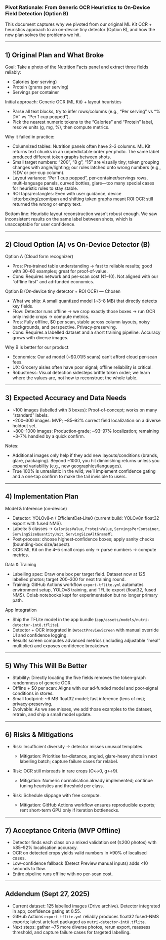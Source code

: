 ### Pivot Rationale: From Generic OCR Heuristics to On‑Device Field Detection (Option B)

This document captures why we pivoted from our original ML Kit OCR + heuristics approach to an on‑device tiny detector (Option B), and how the new plan solves the problems we hit.

---

## 1) Original Plan and What Broke

Goal: Take a photo of the Nutrition Facts panel and extract three fields reliably:
- Calories (per serving)
- Protein (grams per serving)
- Servings per container

Initial approach: Generic OCR (ML Kit) + layout heuristics
- Parse all text blocks, try to infer rows/columns (e.g., “Per serving” vs “% DV” vs “Per 1 cup popped”).
- Pick the nearest numeric tokens to the “Calories” and “Protein” label, resolve units (g, mg, %), then compute metrics.

Why it failed in practice:
- Columnized tables: Nutrition panels often have 2–3 columns. ML Kit returns text chunks in an unpredictable order per photo. The same label produced different token graphs between shots.
- Small target numbers: “200”, “8 g”, “15” are visually tiny; token grouping changes with angle/lighting; our rules latched onto wrong numbers (e.g., %DV or per‑cup column).
- Layout variance: “Per 1 cup popped”, per‑container/servings rows, multi‑language panels, curved bottles, glare—too many special cases for heuristic rules to stay stable.
- ROI taps/rectangles: Even with user guidance, device letterboxing/zoom/pan and shifting token graphs meant ROI OCR still returned the wrong or empty text.

Bottom line: Heuristic layout reconstruction wasn’t robust enough. We saw inconsistent results on the same label between shots, which is unacceptable for user confidence.

---

## 2) Cloud Option (A) vs On‑Device Detector (B)

Option A (Cloud form recognizer)
- Pros: Pre‑trained table understanding → fast to reliable results; good with 30–60 examples; great for proof‑of‑value.
- Cons: Requires network and per‑scan cost (¢1–10). Not aligned with our “offline first” and ad‑funded economics.

Option B (On‑device tiny detector + ROI OCR) — Chosen
- What we ship: A small quantized model (~3–8 MB) that directly detects key fields.
- Flow: Detector runs offline → we crop exactly those boxes → run OCR only inside crops → compute metrics.
- Pros: Fully offline, $0 per scan, stable across column layouts, noisy backgrounds, and perspective. Privacy‑preserving.
- Cons: Requires a labelled dataset and a short training pipeline. Accuracy grows with diverse images.

Why B is better for our product:
- Economics: Our ad model (~$0.01/5 scans) can’t afford cloud per‑scan fees.
- UX: Grocery aisles often have poor signal; offline reliability is critical.
- Robustness: Visual detection sidesteps brittle token order; we learn where the values are, not how to reconstruct the whole table.

---

## 3) Expected Accuracy and Data Needs

- ~100 images (labelled with 3 boxes): Proof‑of‑concept; works on many “standard” labels.
- ~200–300 images: MVP; ~85–92% correct field localization on a diverse holdout set.
- ~800–1000 images: Production‑grade; ~93–97% localization; remaining ~3–7% handled by a quick confirm.

Notes:
- Additional images only help if they add new layouts/conditions (brands, glare, packaging). Beyond ~1000, you hit diminishing returns unless you expand variability (e.g., new geographies/languages).
- True 100% is unrealistic in the wild; we’ll implement confidence gating and a one‑tap confirm to make the tail invisible to users.

---

## 4) Implementation Plan

Model & Inference (on‑device)
- Detector: YOLOv8‑n / EfficientDet‑Lite0 (current build: YOLOv8n float32 export with fused NMS).
- Labels: 5 classes → `CaloriesValue`, `ProteinValue`, `ServingsPerContainer`, `ServingSizeQuantityUnit`, `ServingSizeAltGramsMl`.
- Post‑process: choose highest‑confidence boxes; apply sanity checks (bounding-box size/aspect).
- OCR: ML Kit on the 4–5 small crops only → parse numbers → compute metrics.

Data & Training
- Labelling spec: Draw one box per target field. Dataset now at 125 labelled photos; target 200–300 for next training round.
- Training: GitHub Actions workflow `export-tflite.yml` automates environment setup, YOLOv8 training, and TFLite export (float32, fused NMS). Colab notebooks kept for experimentation but no longer primary path.

App Integration
- Ship the TFLite model in the app bundle (`app/assets/models/nutri-detector-int8.tflite`).
- Detector + OCR integrated in `DetectPreviewScreen` with manual override UI and confidence logging.
- Results screen computes advanced metrics (including adjustable “meal” multiplier) and exposes confidence breakdown.

---

## 5) Why This Will Be Better

- Stability: Directly locating the five fields removes the token‑graph randomness of generic OCR.
- Offline + $0 per scan: Aligns with our ad‑funded model and poor‑signal conditions in stores.
- Small footprint: ~6 MB float32 model; fast inference (tens of ms); privacy‑preserving.
- Evolvable: As we see misses, we add those examples to the dataset, retrain, and ship a small model update.

---

## 6) Risks & Mitigations

- Risk: Insufficient diversity → detector misses unusual templates.
  - Mitigation: Prioritise far-distance, angled, glare-heavy shots in next labelling batch; capture failure cases for relabel.

- Risk: OCR still misreads in rare crops (O↔0, g↔9).
  - Mitigation: Numeric normalisation already implemented; continue tuning heuristics and threshold per class.

- Risk: Schedule slippage with free compute.
  - Mitigation: GitHub Actions workflow ensures reproducible exports; rent short-term GPU only if iteration bottlenecks.

---

## 7) Acceptance Criteria (MVP Offline)

- Detector finds each class on a mixed validation set (≥200 photos) with ≥85–92% localisation accuracy.
- OCR on detected crops yields valid numbers in ≥90% of localised cases.
- Low-confidence fallback (Detect Preview manual inputs) adds <10 seconds to flow.
- Entire pipeline runs offline with no per-scan cost.

---

## Addendum (Sept 27, 2025)

- Current dataset: 125 labelled images (Drive archive). Detector integrated in app; confidence gating at 0.55.
- GitHub Actions `export-tflite.yml` reliably produces float32 fused-NMS exports; latest artefact packaged as `nutri-detector-int8.tflite`.
- Next steps: gather ~75 more diverse photos, rerun export, reassess threshold, and capture failure cases for targeted labelling.


